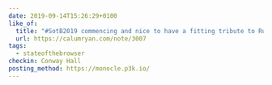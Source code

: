 ```yaml
---
date: 2019-09-14T15:26:29+0100
like_of:
  title: "#SotB2019 commencing and nice to have a fitting tribute to Rupert on stage 👍"
  url: https://calumryan.com/note/3007
tags:
  - stateofthebrowser
checkin: Conway Hall
posting_method: https://monocle.p3k.io/
---
```

